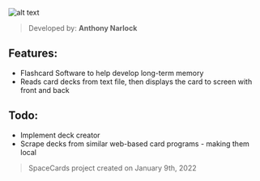 ![alt text](https://i.imgur.com/YAyoFpK.png)

> Developed by: <b>Anthony Narlock</b>

## Features:
- Flashcard Software to help develop long-term memory
- Reads card decks from text file, then displays the card to screen with front and back

## Todo:
- Implement deck creator
- Scrape decks from similar web-based card programs - making them local

> SpaceCards project created on January 9th, 2022

